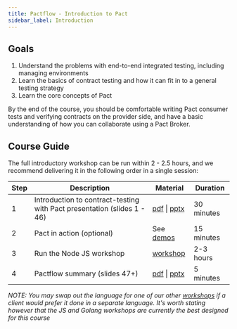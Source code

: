 ```yaml
---
title: Pactflow - Introduction to Pact
sidebar_label: Introduction
---
```


## Goals

1. Understand the problems with end-to-end integrated testing, including managing environments
1. Learn the basics of contract testing and how it can fit in to a general testing strategy
1. Learn the core concepts of Pact

By the end of the course, you should be comfortable writing Pact consumer tests and verifying contracts on the provider side, and have a basic understanding of how you can collaborate using a Pact Broker.

## Course Guide

The full introductory workshop can be run within 2 - 2.5 hours, and we recommend delivering it in the following order in a single session:

| Step | Description | Material | Duration |
| ---- | ----------- | -------- | -------- |
| 1    | Introduction to contract-testing with Pact presentation (slides 1 - 46) | <a href="/resources/pact-workshop-introduction_2020.pdf" target="_blank">pdf</a> \| <a href="/resources/pact-workshop-introduction_2020.pptx" target="_blank">pptx</a> | 30 minutes |
| 2    | Pact in action (optional) | See [demos](/docs/examples)  | 15 minutes |
| 3    | Run the Node JS workshop | [workshop](/docs/workshops/introduction/readme) | 2-3 hours|
| 4    | Pactflow summary (slides 47+) | <a href="/resources/pact-workshop-introduction_2020.pdf" target="_blank">pdf</a> \| <a href="/resources/pact-workshop-introduction_2020.pptx" target="_blank">pptx</a> | 5 minutes |

_NOTE: You may swap out the language for one of our other [workshops](/docs/tutorials) if a client would prefer it done in a separate language. It's worth stating however that the JS and Golang workshops are currently the best designed for this course_